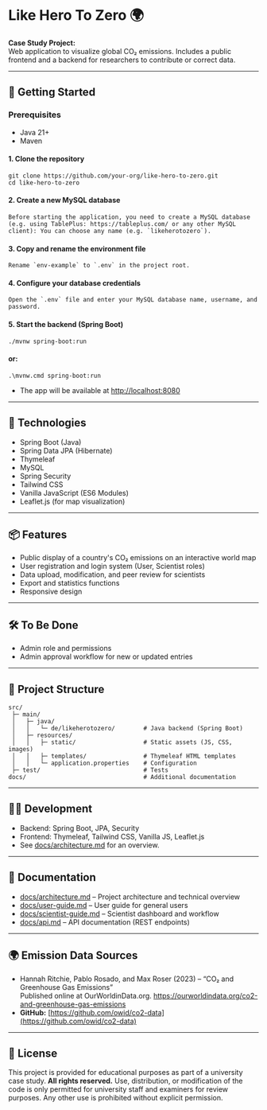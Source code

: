 
# Like Hero To Zero 🌍

**Case Study Project:**  
Web application to visualize global CO₂ emissions. Includes a public frontend and a backend for researchers to contribute or correct data.

---

## 🚀 Getting Started


### Prerequisites

- Java 21+
- Maven


#### 1. Clone the repository
    git clone https://github.com/your-org/like-hero-to-zero.git
    cd like-hero-to-zero

#### 2. Create a new MySQL database
    Before starting the application, you need to create a MySQL database (e.g. using TablePlus: https://tableplus.com/ or any other MySQL client): You can choose any name (e.g. `likeherotozero`).

#### 3. Copy and rename the environment file
    Rename `env-example` to `.env` in the project root.

#### 4. Configure your database credentials
    Open the `.env` file and enter your MySQL database name, username, and password.


#### 5. Start the backend (Spring Boot)
    ./mvnw spring-boot:run
#### or:
    .\mvnw.cmd spring-boot:run

- The app will be available at [http://localhost:8080](http://localhost:8080)

---

## 🔧 Technologies

- Spring Boot (Java)
- Spring Data JPA (Hibernate)
- Thymeleaf
- MySQL
- Spring Security
- Tailwind CSS
- Vanilla JavaScript (ES6 Modules)
- Leaflet.js (for map visualization)

---


## 📦 Features

- Public display of a country's CO₂ emissions on an interactive world map
- User registration and login system (User, Scientist roles)
- Data upload, modification, and peer review for scientists
- Export and statistics functions
- Responsive design

---

## 🛠️ To Be Done

- Admin role and permissions
- Admin approval workflow for new or updated entries

---

## 📁 Project Structure

```
src/
 ├─ main/
 │   ├─ java/
 │   │   └─ de/likeherotozero/        # Java backend (Spring Boot)
 │   ├─ resources/
 │   │   ├─ static/                   # Static assets (JS, CSS, images)
 │   │   ├─ templates/                # Thymeleaf HTML templates
 │   │   └─ application.properties    # Configuration
 ├─ test/                             # Tests
docs/                                 # Additional documentation
```

---

## 🧑‍💻 Development

- Backend: Spring Boot, JPA, Security
- Frontend: Thymeleaf, Tailwind CSS, Vanilla JS, Leaflet.js
- See [docs/architecture.md](docs/architecture.md) for an overview.

---

## 📝 Documentation

- [docs/architecture.md](docs/architecture.md) – Project architecture and technical overview
- [docs/user-guide.md](docs/user-guide.md) – User guide for general users
- [docs/scientist-guide.md](docs/scientist-guide.md) – Scientist dashboard and workflow
- [docs/api.md](docs/api.md) – API documentation (REST endpoints)
---

## 🌍 Emission Data Sources

- Hannah Ritchie, Pablo Rosado, and Max Roser (2023) – “CO₂ and Greenhouse Gas Emissions”  
Published online at OurWorldinData.org. https://ourworldindata.org/co2-and-greenhouse-gas-emissions
- **GitHub:** [https://github.com/owid/co2-data](https://github.com/owid/co2-data)

---

## 📄 License

This project is provided for educational purposes as part of a university case study.
**All rights reserved.**
Use, distribution, or modification of the code is only permitted for university staff and examiners for review purposes.
Any other use is prohibited without explicit permission.